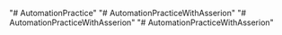 "# AutomationPractice" 
"# AutomationPracticeWithAsserion" 
"# AutomationPracticeWithAsserion" 
"# AutomationPracticeWithAsserion" 
